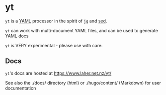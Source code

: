 # yt

`yt` is a [YAML](http://www.yaml.org/) processor in the spirit of [`jq`](https://stedolan.github.io/jq/) and [sed](https://en.wikipedia.org/wiki/Sed).

`yt` can work with multi-document YAML files, and can be used to generate YAML docs

`yt` is VERY experimental - please use with care.

## Docs

`yt`'s docs are hosted at https://www.laher.net.nz/yt/

See also the ./docs/ directory (html) or ./hugo/content/ (Markdown) for user documentation

